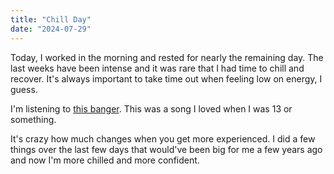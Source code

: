 ```yaml
---
title: "Chill Day"
date: "2024-07-29"
---
```


Today, I worked in the morning and rested for nearly the remaining day. The last weeks have been intense and it was rare that I had time to chill and recover. It's always important to take time out when feeling low on energy, I guess.

I'm listening to [this banger](https://open.spotify.com/intl-de/track/3KSMrtSNtGRM84bb2aSNkX?si=ee22ce38de134eef). This was a song I loved when I was 13 or something.

It's crazy how much changes when you get more experienced. I did a few things over the last few days that would've been big for me a few years ago and now I'm more chilled and more confident.
